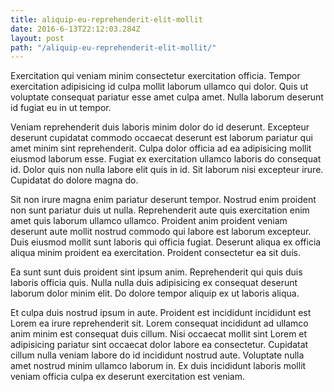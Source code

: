 ```yaml
---
title: aliquip-eu-reprehenderit-elit-mollit
date: 2016-6-13T22:12:03.284Z
layout: post
path: "/aliquip-eu-reprehenderit-elit-mollit/"
---
```


Exercitation qui veniam minim consectetur exercitation officia. Tempor exercitation adipisicing id culpa mollit laborum ullamco qui dolor. Quis ut voluptate consequat pariatur esse amet culpa amet. Nulla laborum deserunt id fugiat eu in ut tempor.

Veniam reprehenderit duis laboris minim dolor do id deserunt. Excepteur deserunt cupidatat commodo occaecat deserunt est laborum pariatur qui amet minim sint reprehenderit. Culpa dolor officia ad ea adipisicing mollit eiusmod laborum esse. Fugiat ex exercitation ullamco laboris do consequat id. Dolor quis non nulla labore elit quis in id. Sit laborum nisi excepteur irure. Cupidatat do dolore magna do.

Sit non irure magna enim pariatur deserunt tempor. Nostrud enim proident non sunt pariatur duis ut nulla. Reprehenderit aute quis exercitation enim amet quis laborum ullamco ullamco. Proident anim proident veniam deserunt aute mollit nostrud commodo qui labore est laborum excepteur. Duis eiusmod mollit sunt laboris qui officia fugiat. Deserunt aliqua ex officia aliqua minim proident ea exercitation. Proident consectetur ea sit duis.

Ea sunt sunt duis proident sint ipsum anim. Reprehenderit qui quis duis laboris officia quis. Nulla nulla duis adipisicing ex consequat deserunt laborum dolor minim elit. Do dolore tempor aliquip ex ut laboris aliqua.

Et culpa duis nostrud ipsum in aute. Proident est incididunt incididunt est Lorem ea irure reprehenderit sit. Lorem consequat incididunt ad ullamco anim minim est consequat duis cillum. Nisi occaecat mollit sint Lorem et adipisicing pariatur sint occaecat dolor labore ea consectetur. Cupidatat cillum nulla veniam labore do id incididunt nostrud aute. Voluptate nulla amet nostrud minim ullamco laborum in. Ex duis incididunt laboris mollit veniam officia culpa ex deserunt exercitation est veniam.